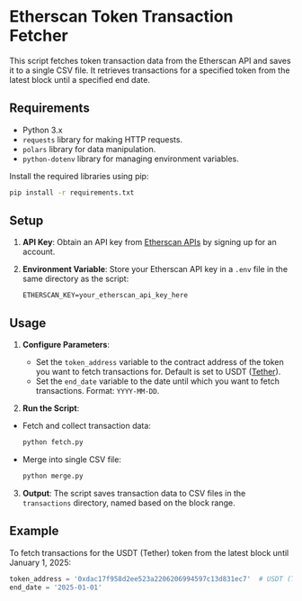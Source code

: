 # Etherscan Token Transaction Fetcher

This script fetches token transaction data from the Etherscan API and saves it to a single CSV file. It retrieves transactions for a specified token from the latest block until a specified end date.

## Requirements

- Python 3.x
- `requests` library for making HTTP requests.
- `polars` library for data manipulation.
- `python-dotenv` library for managing environment variables.

Install the required libraries using pip:

```bash
pip install -r requirements.txt
```

## Setup

1. **API Key**: Obtain an API key from [Etherscan APIs](https://etherscan.io/apis) by signing up for an account.
2. **Environment Variable**: Store your Etherscan API key in a `.env` file in the same directory as the script:

   ```plaintext
   ETHERSCAN_KEY=your_etherscan_api_key_here
   ```

## Usage

1. **Configure Parameters**:
   - Set the `token_address` variable to the contract address of the token you want to fetch transactions for. Default is set to USDT ([Tether](https://tether.to/)).
   - Set the `end_date` variable to the date until which you want to fetch transactions. Format: `YYYY-MM-DD`.

2. **Run the Script**: 
- Fetch and collect transaction data:
   ```bash
   python fetch.py 
   ```
- Merge into single CSV file: 
   ```bash
   python merge.py 
   ```

3. **Output**: The script saves transaction data to CSV files in the `transactions` directory, named based on the block range.

## Example

To fetch transactions for the USDT (Tether) token from the latest block until January 1, 2025:

```python
token_address = '0xdac17f958d2ee523a2206206994597c13d831ec7'  # USDT (Tether)
end_date = '2025-01-01'
```
